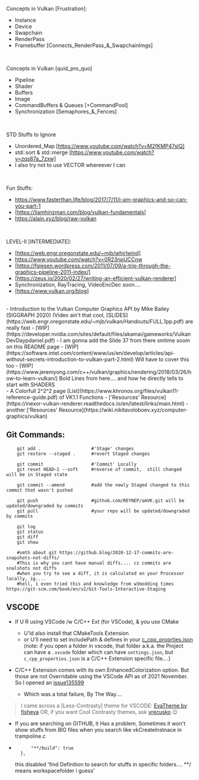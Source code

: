 Concepts in Vulkan [Frustration]:
- Instance
- Device
- Swapchain
- RenderPass
- Framebuffer [Connects_RenderPass_&_SwapchainImgs]
</br>

Concepts in Vulkan [quid_pro_quo]
- Pipeline
- Shader
- Buffers
- Image
- CommandBuffers & Queues [+CommandPool]
- Synchronization [Semaphores_&_Fences]
</br>

STD Stuffs to Ignore
- Unordered_Map [https://www.youtube.com/watch?v=M2fKMP47slQ]
- std::sort & std::merge [https://www.youtube.com/watch?v=zqs87a_7zxw]
- I also try not to use VECTOR whereever I can
</br>

Fun Stuffs:
- https://www.fasterthan.life/blog/2017/7/11/i-am-graphics-and-so-can-you-part-1
- [https://liamhinzman.com/blog/vulkan-fundamentals]
- https://alain.xyz/blog/raw-vulkan
</br>

LEVEL-II [INTERMEDIATE]:
- [https://web.engr.oregonstate.edu/~mjb/whirlwind]
- https://www.youtube.com/watch?v=0R23npUCCnw
- [https://fgiesen.wordpress.com/2011/07/09/a-trip-through-the-graphics-pipeline-2011-index/]
- [https://zeux.io/2020/02/27/writing-an-efficient-vulkan-renderer]
- Synchronization, RayTracing, VideoEncDec soon....
- [https://www.vulkan.org/blog]
</br>
- Introduction to the Vulkan Computer Graphics API by Mike Bailey (SIGGRAPH 2020) (Video ain't that cool, [SLIDES](https://web.engr.oregonstate.edu/~mjb/vulkan/Handouts/FULL.1pp.pdf) are really fast
- [WIP](https://developer.nvidia.com/sites/default/files/akamai/gameworks/VulkanDevDaypdaniel.pdf) - I am gonna add the Slide 37 from there smtime soom on this README page
- [WIP](https://software.intel.com/content/www/us/en/develop/articles/api-without-secrets-introduction-to-vulkan-part-2.html) Will have to cover this too
- [WIP](https://www.jeremyong.com/c++/vulkan/graphics/rendering/2018/03/26/how-to-learn-vulkan/) Bold Lines from here.... and how he directly tells to start with SHADERS
</br>
- A Colorfull 2^2^2 page [List](https://www.khronos.org/files/vulkan11-reference-guide.pdf) of VK1.1 Functions
- ['Resources' Resource](https://inexor-vulkan-renderer.readthedocs.io/en/latest/links/main.html)
- another ['Resources' Resource](https://wiki.nikitavoloboev.xyz/computer-graphics/vulkan)

</br>

## Git Commands:
```shell
    git add .                   #'Stage' changes
    git restore --staged .      #revert Staged changes

    git commit                  #'Commit' Locally
    git reset HEAD~1 --soft     #reverse of commit,  still changed will be in Staged state

    git commit --amend          #add the newly Staged changed to this commit that wasn't pushed

    git push                    #github.com/REYNEP/amVK.git will be updated/downgraded by commits
    git pull                    #your repo will be updated/downgraded by commits

    git log
    git status
    git diff
    git show

    #smth about git https://github.blog/2020-12-17-commits-are-snapshots-not-diffs/
    #This is why you cant have manual diffs.... cz commits are snalshots not diffs
    #when you try to see a diff, it is calculated on your Processor locally, ig....
    #hell, i even tried this and knowledge from w3modding times https://git-scm.com/book/en/v2/Git-Tools-Interactive-Staging
```


## VSCODE
- If U R using VSCode /w C/C++ Ext (for VSCode), & you use CMake 
    - U'ld also install that CMakeTools Extension 
    - or U'll need to set includePath & defines in your [c_cpp_proprties.json](https://code.visualstudio.com/docs/cpp/c-cpp-properties-schema-reference) 
    (note: if you open a folder in vscode, that folder a.k.a. the Project can have a `.vscode` folder which can have `settings.json`, but `c_cpp_properties.json` is a C/C++ Extension specific file....)

- C/C++ Extension comes with its own EnhancedColorization option. But those are not Overridable using the VSCode API as of 2021 November. So I opened an [issue135599](https://github.com/microsoft/vscode/issues/135599)
    - Which was a total failure, By The Way....

> I came across a [Less-Contrasty] theme for VSCODE: [EvaTheme by fisheva](https://github.com/fisheva/Eva-Theme)
> OR, if you want Cool Contrasty themes, ask [vrecusko](https://github.com/vrecusko) 😉

- If you are searching on GITHUB, it Has a problem, Sometimes it won't show stuffs from BIG files when you search like vkCreateInstnace in trampoline.c

- ```"files.exclude": {
        "**/build": true
    },
    ```
    this disabled 'find Definition to search for stuffs in specific folders.... **/ means workspacefolder i guess'
